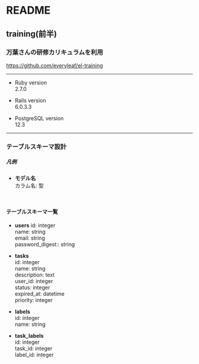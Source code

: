 # README

## training(前半)

### 万葉さんの研修カリキュラムを利用
https://github.com/everyleaf/el-training

---
* Ruby version  
2.7.0

* Rails version  
6.0.3.3

* PostgreSQL version  
12.3
---
### テーブルスキーマ設計
##### 凡例
* **モデル名**  
カラム名: 型  
<br>

#### テーブルスキーマ一覧
* **users**
id: integer  
name: string  
email: string  
password_digest:: string 
  
* **tasks**  
id: integer  
name: string  
description: text  
user_id: integer  
status: integer  
expired_at: datetime  
priority: integer  
  
* **labels**  
id: integer   
name: string  
  
* **task_labels**  
id: integer  
task_id: integer  
label_id: integer  
  